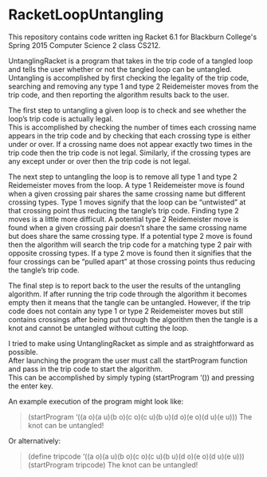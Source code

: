 # RacketLoopUntangling
This repository contains code written ing Racket 6.1 for Blackburn College's Spring 2015 Computer Science 2 class CS212.

UntanglingRacket is a program that takes in the trip code of a tangled loop and tells the user whether or not the tangled loop can be untangled.  Untangling is accomplished by first checking the legality of the trip code, searching and removing any type 1 and type 2 
Reidemeister moves from the trip code, and then reporting the algorithm results back to the user.

The first step to untangling a given loop is to check and see whether the loop’s trip code is actually legal.  
This is accomplished by checking the number of times each crossing name appears in the trip code and by checking that each 
crossing type is either under or over.  If a crossing name does not appear exactly two times in the trip code then the trip 
code is not legal.  Similarly, if the crossing types are any except under or over then the trip code is not legal.

The next step to untangling the loop is to remove all type 1 and type 2 Reidemeister moves from the loop.  A type 1 Reidemeister 
move is found when a given crossing pair shares the same crossing name but different crossing types.  Type 1 moves signify that 
the loop can be “untwisted” at that crossing point thus reducing the tangle’s trip code.  Finding type 2 moves is a little more 
difficult.  A potential type 2 Reidemeister move is found when a given crossing pair doesn’t share the same crossing name but 
does share the same crossing type.  If a potential type 2 move is found then the algorithm will search the trip code for a 
matching type 2 pair with opposite crossing types.  If a type 2 move is found then it signifies that the four crossings can 
be “pulled apart” at those crossing points thus reducing the tangle’s trip code.

The final step is to report back to the user the results of the untangling algorithm.  If after running the trip code through 
the algorithm it becomes empty then it means that the tangle can be untangled.  However, if the trip code does not contain any 
type 1 or type 2 Reidemeister moves but still contains crossings after being put through the algorithm then the tangle is a 
knot and cannot be untangled without cutting the loop.

I tried to make using UntanglingRacket as simple and as straightforward as possible.  
After launching the program the user must call the startProgram function and pass in the trip code to start the algorithm.  
This can be accomplished by simply typing (startProgram ‘(<trip code goes here>)) and pressing the enter key.  

An example execution of the program might look like:
> (startProgram ‘((a o)(a u)(b o)(c o)(c u)(b u)(d o)(e o)(d u)(e u)))
> The knot can be untangled!

Or alternatively:
> (define tripcode ‘((a o)(a u)(b o)(c o)(c u)(b u)(d o)(e o)(d u)(e u)))
> (startProgram tripcode)
> The knot can be untangled!
